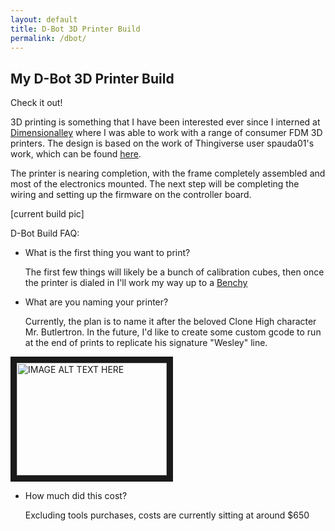 ```yaml
---
layout: default
title: D-Bot 3D Printer Build
permalink: /dbot/
---
```


## My D-Bot 3D Printer Build

Check it out!

3D printing is something that I have been interested ever since I interned at [Dimensionalley](https://dimensionalley.com "Dimensionalley Website") where I was able to work with a range of consumer FDM 3D printers. The design is based on the work of Thingiverse user spauda01's work, which can be found [here](https://www.thingiverse.com/thing:1001065/).

The printer is nearing completion, with the frame completely assembled and most of the electronics mounted. The next step will be completing the wiring and setting up the firmware on the controller board. 

[current build pic]

D-Bot Build FAQ:

- What is the first thing you want to print?

   The first few things will likely be a bunch of calibration cubes, then once the printer is dialed in I'll work my way up to a [Benchy](https://www.thingiverse.com/thing:763622)

- What are you naming your printer?

   Currently, the plan is to name it after the beloved Clone High character Mr. Butlertron. In the future, I'd like to create some custom gcode to run at the end of prints to replicate his signature "Wesley" line. 
 
 <a href="http://www.youtube.com/watch?feature=player_embedded&v=PgGNWRtceag
" target="_blank"><img src="http://img.youtube.com/vi/PgGNWRtceag/0.jpg" 
alt="IMAGE ALT TEXT HERE" width="240" height="180" border="10" /></a>

- How much did this cost?

   Excluding tools purchases, costs are currently sitting at around $650

   


